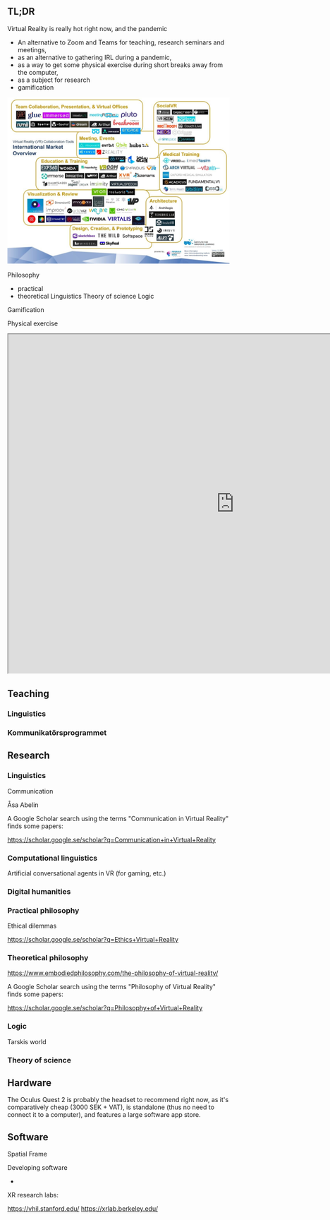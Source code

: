 ## TL;DR

Virtual Reality is really hot right now, and the pandemic 

- An alternative to Zoom and Teams for teaching, research seminars and meetings,
- as an alternative to gathering IRL during a pandemic,
- as a way to get some physical exercise during short breaks away from the computer,
- as a subject for research
- gamification

![Alt text](img/vr-vendors.jpg?raw=true "Optional Title")


Philosophy
  - practical
  - theoretical
Linguistics
Theory of science
Logic

Gamification

Physical exercise


<iframe src="https://hubs.mozilla.com/Zxtx6Bv/flov-in-vr/?embed_token=f563ab6c6fc77d151ffbd1056ff79bc1" style="width: 1024px; height: 768px;" allow="microphone; camera; vr; speaker;"></iframe>


## Teaching

### Linguistics

### Kommunikatörsprogrammet



## Research

### Linguistics

Communication

Åsa Abelin


A Google Scholar search using the terms "Communication in Virtual Reality" finds some papers:

https://scholar.google.se/scholar?q=Communication+in+Virtual+Reality


### Computational linguistics

Artificial conversational agents in VR (for gaming, etc.)

### Digital humanities

### Practical philosophy

Ethical dilemmas

https://scholar.google.se/scholar?q=Ethics+Virtual+Reality

### Theoretical philosophy

https://www.embodiedphilosophy.com/the-philosophy-of-virtual-reality/

A Google Scholar search using the terms "Philosophy of Virtual Reality" finds some papers:

https://scholar.google.se/scholar?q=Philosophy+of+Virtual+Reality



### Logic

Tarskis world

### Theory of science





## Hardware

The Oculus Quest 2 is probably the headset to recommend right now, as it's comparatively cheap (3000 SEK + VAT), is standalone (thus no need to connect it to a computer), and features a large software app store.


## Software

Spatial
Frame


Developing software

- 


XR research labs:

https://vhil.stanford.edu/
https://xrlab.berkeley.edu/




